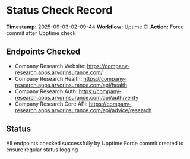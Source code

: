 # Status Check Record

**Timestamp:** 2025-09-03-02-09-44
**Workflow:** Uptime CI
**Action:** Force commit after Upptime check

## Endpoints Checked
- Company Research Website: https://company-research.apps.arvorinsurance.com/
- Company Research Health: https://company-research.apps.arvorinsurance.com/api/health
- Company Research Auth: https://company-research.apps.arvorinsurance.com/api/auth/verify
- Company Research Core API: https://company-research.apps.arvorinsurance.com/api/advice/research

## Status
All endpoints checked successfully by Upptime
Force commit created to ensure regular status logging

